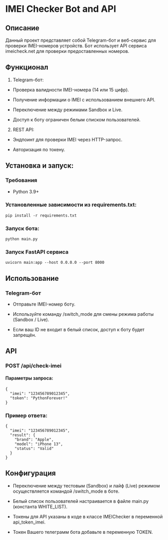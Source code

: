 # IMEI Checker Bot and API

## Описание

Данный проект представляет собой Telegram-бот и веб-сервис для проверки IMEI-номеров устройств. Бот использует API сервиса imeicheck.net для проверки предоставленных номеров.

## Функционал

1. Telegram-бот:

* Проверка валидности IMEI-номера (14 или 15 цифр).

* Получение информации о IMEI с использованием внешнего API.

* Переключение между режимами Sandbox и Live.

* Доступ к боту ограничен белым списком пользователей.

2. REST API:

* Эндпоинт для проверки IMEI через HTTP-запрос.

* Авторизация по токену.

## Установка и запуск:

### Требования

* Python 3.9+

### Установленные зависимости из requirements.txt:
```
pip install -r requirements.txt
```

### Запуск бота:
```
python main.py
```

### Запуск FastAPI сервиса
```
uvicorn main:app --host 0.0.0.0 --port 8000
```

## Использование

### Telegram-бот

* Отправьте IMEI-номер боту.

* Используйте команду /switch_mode для смены режима работы (Sandbox / Live).

* Если ваш ID не входит в белый список, доступ к боту будет запрещён.

## API

### POST /api/check-imei

#### Параметры запроса:
```
{
  "imei": "123456789012345",
  "token": "PythonForever!"
}
```

### Пример ответа:
```
{
  "imei": "123456789012345",
  "result": {
    "brand": "Apple",
    "model": "iPhone 13",
    "status": "Valid"
  }
}
```

## Конфигурация

* Переключение между тестовым (Sandbox) и лайф (Live) режимом осуществляется командой /switch_mode в боте.

* Белый список пользователей настраивается в файле main.py (константа WHITE_LIST).

* Токены для API указаны в коде в классе IMEIChecker в переменной api_token_imei.

* Токен Вашего телеграмм бота добавьте в переменную TOKEN.